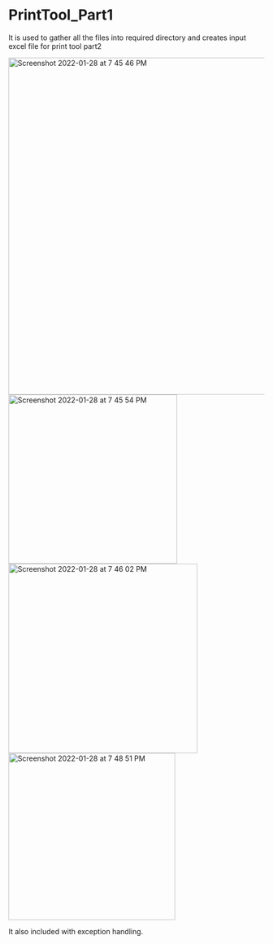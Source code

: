 # PrintTool_Part1
It is used to gather all the files into required directory and creates input excel file for print tool part2

<img width="662" alt="Screenshot 2022-01-28 at 7 45 46 PM" src="https://user-images.githubusercontent.com/31926762/151562199-0c398392-ab5f-4713-aeea-454d9df3d0a3.png">
<img width="332" alt="Screenshot 2022-01-28 at 7 45 54 PM" src="https://user-images.githubusercontent.com/31926762/151562212-fce52990-ac0f-47a1-bc3d-48f2936b12da.png">
<img width="372" alt="Screenshot 2022-01-28 at 7 46 02 PM" src="https://user-images.githubusercontent.com/31926762/151562217-d05423ef-3a44-4501-88c0-556e3f81b345.png">

<img width="328" alt="Screenshot 2022-01-28 at 7 48 51 PM" src="https://user-images.githubusercontent.com/31926762/151562609-77a1bf32-f3bd-4ea6-b6c1-517665b59ead.png">


It also included with exception handling.


